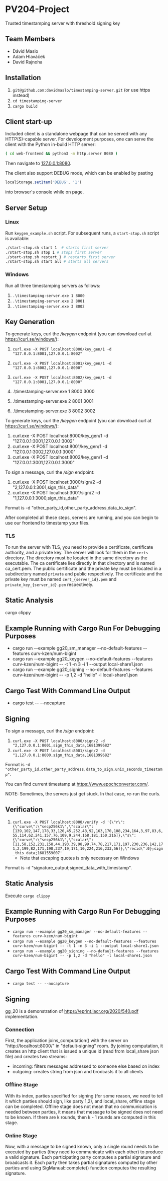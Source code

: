 # PV204-Project
Trusted timestamping server with threshold signing key

## Team Members
- Dávid Maslo
- Adam Hlaváček
- David Rajnoha

## Installation
1. `git@github.com:davidmaslo/timestamping-server.git` (or use https instead)
2. `cd timestamping-server`
3. `cargo build`

## Client start-up

Included client is a standalone webpage that can be served with any HTTP(S)-capable server.
For development purposes, one can serve the client with the Python in-build HTTP server:

```bash
( cd web-frontend && python3 -m http.server 8080 )
```

Then navigate to [127.0.0.1:8080](http://127.0.0.1:8080).

The client also support DEBUG mode, which can be enabled by pasting

```js
localStorage.setItem('DEBUG', '1')
```

into browser's console while on page.

## Server Setup

### Linux
Run `keygen_example.sh` script. For subsequent runs, a `start-stop.sh` script is available:
```bash
./start-stop.sh start 1  # starts first server
./start-stop.sh stop 1 # stops first server
./start-stop.sh restart 1 # restarts first server
./start-stop.sh start all # starts all servers
```

### Windows
Run all three timestamping servers as follows:

1. `.\timestamping-server.exe 1 8000`
2. `.\timestamping-server.exe 2 8001`
3. `.\timestamping-server.exe 3 8002`


## Key Generation

To generate keys, curl the */keygen* endpoint (you can download curl at https://curl.se/windows/):
1. `curl.exe -X POST localhost:8000/key_gen/1 -d "127.0.0.1:8001,127.0.0.1:8002"`
2. `curl.exe -X POST localhost:8001/key_gen/1 -d "127.0.0.1:8002,127.0.0.1:8000"`
3. `curl.exe -X POST localhost:8002/key_gen/1 -d "127.0.0.1:8001,127.0.0.1:8000"`

3. .\timestamping-server.exe 1 8000 3000
2. .\timestamping-server.exe 2 8001 3001
3. .\timestamping-server.exe 3 8002 3002

To generate keys, curl the */keygen* endpoint (you can download curl at https://curl.se/windows/):
1. curl.exe -X POST localhost:8000/key_gen/1 -d "127.0.0.1:3001,127.0.0.1:3002"
2. curl.exe -X POST localhost:8001/key_gen/1 -d "127.0.0.1:3002,127.0.0.1:3000"
3. curl.exe -X POST localhost:8002/key_gen/1 -d "127.0.0.1:3001,127.0.0.1:3000"

To sign a message, curl the  */sign* endpoint:
1. curl.exe -X POST localhost:3000/sign/2 -d "2,127.0.0.1:3001,sign_this_data"
2. curl.exe -X POST localhost:3001/sign/2 -d "1,127.0.0.1:3000,sign_this_data"

Format is -d "other_party_id,other_party_address,data_to_sign".

After completed all these steps, servers are running, and you can begin to use our frontend to timestamp your files.


### TLS
To run the server with TLS, you need to provide a certificate, certificate authority, and a private key.
The server will look for them in the `certs` directory. The directory must be located in the same directory as the executable.
The ca certificate lies directly in that directory and is named ca_cert.pem.
The public certificate and the private key must be located in a subdirectory named `private` and public respectively.
The certificate and the private key must be named `cert_{server_id}.pem` and `private_key_{server_id}.pem` respectively.



## Static Analysis
cargo clippy

## Example Running with Cargo Run For Debugging Purposes
- cargo run --example gg20_sm_manager --no-default-features --features curv-kzen/num-bigint
- cargo run --example gg20_keygen --no-default-features --features curv-kzen/num-bigint -- -t 1 -n 3 -i 1 --output local-share1.json
- cargo run --example gg20_signing --no-default-features --features curv-kzen/num-bigint -- -p 1,2 -d "hello" -l local-share1.json

## Cargo Test With Command Line Output
- cargo test -- --nocapture

## Signing

To sign a message, curl the  */sign* endpoint:
1. `curl.exe -X POST localhost:8000/sign/2 -d "2,127.0.0.1:8001,sign_this_data,1681399682"`
2. `curl.exe -X POST localhost:8001/sign/2 -d "1,127.0.0.1:8000,sign_this_data,1681399682"`

Format is -d `"other_party_id,other_party_address,data_to_sign,unix_seconds_timestamp"`.

You can find current timestamp at https://www.epochconverter.com/.

NOTE: Sometimes, the servers just get stuck. In that case, re-run the curls.

## Verification

1. `curl.exe -X POST localhost:8000/verify -d '{\"r\":{\"curve\":\"secp256k1\",\"scalar\":[139,102,147,178,33,120,45,252,48,92,163,170,108,234,164,3,97,83,6,55,114,62,241,157,76,109,9,244,168,181,150,216]},\"s\":{\"curve\":\"secp256k1\",\"scalar\":[11,58,152,231,158,44,193,39,98,99,74,78,217,171,197,230,236,142,171,2,199,82,171,190,237,19,171,10,224,216,233,56]},\"recid\":0};sign_this_data;1681559007'`
    - Note that escaping quotes is only necessary on Windows

Format is -d "signature_output;signed_data_with_timestamp".

## Static Analysis

Execute `cargo clippy`

## Example Running with Cargo Run For Debugging Purposes
- `cargo run --example gg20_sm_manager --no-default-features --features curv-kzen/num-bigint`
- `cargo run --example gg20_keygen --no-default-features --features curv-kzen/num-bigint -- -t 1 -n 3 -i 1 --output local-share1.json`
- `cargo run --example gg20_signing --no-default-features --features curv-kzen/num-bigint -- -p 1,2 -d "hello" -l local-share1.json`

## Cargo Test With Command Line Output
- `cargo test -- --nocapture`

## Signing
gg_20 is a demonstration of https://eprint.iacr.org/2020/540.pdf implementation.

### Connection
First, the application joins_computation() with the server on "http://localhost:8000/" in "default-signing" room. By joining computation, it creates an http client that is issued a unique id (read from local_share json file) and creates two streams:
- incoming: filters messages addressed to someone else based on index
- outgoing: creates string from json and brodcasts it to all clients

### Offline Stage
With its index, parties specified for signing (for some reason, we need to tell it which parties should sign, like party 1,2), and local_share, offline stage can be completed. Offline stage does not mean that no communication is needed between parties, it means that message to be signed does not need to be known. If there are k rounds, then k - 1 rounds are computed in this stage.

### Online Stage
Now, with a message to be signed known, only a single round needs to be executed by parties (they need to communicate with each other) to produce a valid signature. Each participating party computes a partial signature and broadcasts it. Each party then takes partial signatures computed by other parties and using SigManual::complete() function computes the resulting signature.
